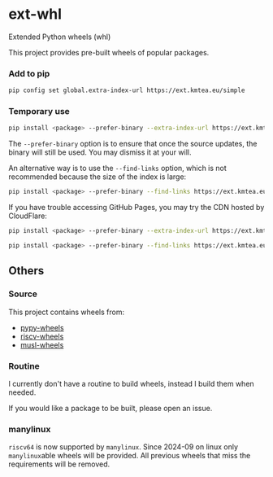# ext-whl
Extended Python wheels (whl)

This project provides pre-built wheels of popular packages.

### Add to pip

```bash
pip config set global.extra-index-url https://ext.kmtea.eu/simple
```

### Temporary use

```bash
pip install <package> --prefer-binary --extra-index-url https://ext.kmtea.eu/simple
```

The `--prefer-binary` option is to ensure that
once the source updates, the binary will still be used.
You may dismiss it at your will.

An alternative way is to use the `--find-links` option,
which is not recommended because the size of the index is large:

```bash
pip install <package> --prefer-binary --find-links https://ext.kmtea.eu/wheels.html
```

If you have trouble accessing GitHub Pages,
you may try the CDN hosted by CloudFlare:

```bash
pip install <package> --prefer-binary --extra-index-url https://ext.kmtea.eu/cdn
```

```bash
pip install <package> --prefer-binary --find-links https://ext.kmtea.eu/wheels-cdn.html
```

## Others

### Source

This project contains wheels from:

* [pypy-wheels](https://github.com/KumaTea/pypy-wheels)
* [riscv-wheels](https://github.com/KumaTea/riscv-wheels)
* [musl-wheels](https://github.com/KumaTea/musl-wheels)

### Routine

I currently don't have a routine to build wheels,
instead I build them when needed.

If you would like a package to be built,
please open an issue.

### manylinux

`riscv64` is now supported by `manylinux`.
Since 2024-09 on linux only `manylinux`able wheels will be provided.
All previous wheels that miss the requirements will be removed.
